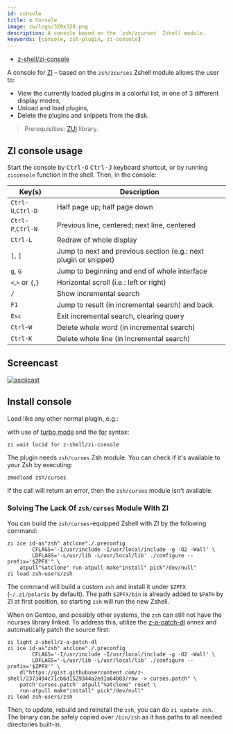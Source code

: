 ```yaml
---
id: console
title: ⚙️ Console
image: zw/logo/320x320.png
description: A console based on the `zsh/zcurses` Zshell module.
keywords: [console, zsh-plugin, zi-console]
---
```


- [z-shell/zi-console](https://github.com/z-shell/zi-console)

A console for [ZI][1] – based on the `zsh/zcurses` Zshell module allows the user to:

- View the currently loaded plugins in a colorful list, in one of 3 different display modes,
- Unload and load plugins,
- Delete the plugins and snippets from the disk.

> Prerequisities: [ZUI][2] library.

## ZI console usage

Start the console by <kbd>Ctrl-O</kbd> <kbd>Ctrl-J</kbd> keyboard shortcut, or by running `ziconsole` function in the
shell. Then, in the console:

| Key(s)             | Description                                                      |
| ------------------ | ---------------------------------------------------------------- |
| `Ctrl-U`,`Ctrl-D`  | Half page up; half page down                                     |
| `Ctrl-P`,`Ctrl-N`  | Previous line, centered; next line, centered                     |
| `Ctrl-L`           | Redraw of whole display                                          |
| `[`, `]`           | Jump to next and previous section (e.g.: next plugin or snippet) |
| `g`, `G`           | Jump to beginning and end of whole interface                     |
| `<`,`>` or `{`,`}` | Horizontal scroll (i.e.: left or right)                          |
| `/`                | Show incremental search                                          |
| `F1`               | Jump to result (in incremental search) and back                  |
| `Esc`              | Exit incremental search, clearing query                          |
| `Ctrl-W`           | Delete whole word (in incremental search)                        |
| `Ctrl-K`           | Delete whole line (in incremental search)                        |

## Screencast

[![asciicast][3]][3-1]

## Install console

Load like any other normal plugin, e.g.:

with use of [turbo mode][4] and the [for][5] syntax:

```shell
zi wait lucid for z-shell/zi-console
```

The plugin needs `zsh/curses` Zsh module. You can check if it's available to your Zsh by executing:

```shell
zmodload zsh/curses
```

If the call will return an error, then the `zsh/curses` module isn't available.

### Solving The Lack Of `zsh/curses` Module With ZI

You can build the `zsh/curses`-equipped Zshell with ZI by the following command:

```shell
zi ice id-as"zsh" atclone"./.preconfig
        CFLAGS='-I/usr/include -I/usr/local/include -g -O2 -Wall' \
        LDFLAGS='-L/usr/lib -L/usr/local/lib' ./configure --prefix='$ZPFX'" \
    atpull"%atclone" run-atpull make"install" pick"/dev/null"
zi load zsh-users/zsh
```

The command will build a custom `zsh` and install it under `$ZPFX` (`~/.zi/polaris` by default). The path `$ZPFX/bin` is
already added to `$PATH` by ZI at first position, so starting `zsh` will run the new Zshell.

When on Gentoo, and possibly other systems, the `zsh` can still not have the ncurses library linked. To address this,
utilize the [z-a-patch-dl][6] annex and automatically patch the source first:

```shell
zi light z-shell/z-a-patch-dl
zi ice id-as"zsh" atclone"./.preconfig
        CFLAGS='-I/usr/include -I/usr/local/include -g -O2 -Wall' \
        LDFLAGS='-L/usr/lib -L/usr/local/lib' ./configure --prefix='$ZPFX'" \
    dl"https://gist.githubusercontent.com/z-shell/2373494c71cb6d1529344a2ed1a64b03/raw -> curses.patch" \
    patch'curses.patch' atpull"%atclone" reset \
    run-atpull make"install" pick"/dev/null"
zi load zsh-users/zsh
```

Then, to update, rebuild and reinstall the `zsh`, you can do `zi update zsh`. The binary can be safely copied over
`/bin/zsh` as it has paths to all needed directories built-in.

[1]: https://github.com/z-shell/zi
[2]: https://github.com/z-shell/zui
[3]: https://asciinema.org/a/272994.svg
[3-1]: https://asciinema.org/a/272994
[4]: /docs/getting_started/overview#turbo-mode-zsh--53
[5]: /docs/guides/syntax/for
[6]: https://github.com/z-shell/z-a-patch-dl
